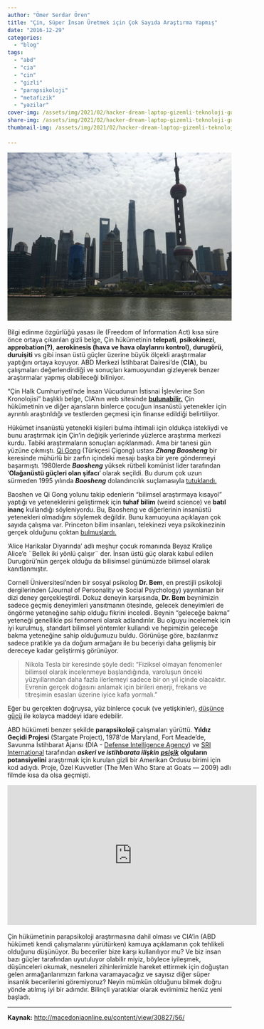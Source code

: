 ```yaml
---
author: "Ömer Serdar Ören"
title: "Çin, Süper İnsan Üretmek için Çok Sayıda Araştırma Yapmış"
date: "2016-12-29"
categories:
  - "blog"
tags:
  - "abd"
  - "cia"
  - "cin"
  - "gizli"
  - "parapsikoloji"
  - "metafizik"
  - "yazilar"
cover-img: /assets/img/2021/02/hacker-dream-laptop-gizemli-teknoloji-guvenlik-ruya-sanal-gercek.jpeg
share-img: /assets/img/2021/02/hacker-dream-laptop-gizemli-teknoloji-guvenlik-ruya-sanal-gercek.jpeg
thumbnail-img: /assets/img/2021/02/hacker-dream-laptop-gizemli-teknoloji-guvenlik-ruya-sanal-gercek.jpeg
  
---
```


![](/assets/img/2016/12/cin-shanghai-sangay-gokdelen-nehir-4-4-2016.JPG)

Bilgi edinme özgürlüğü yasası ile (Freedom of Information Act) kısa süre önce ortaya çıkarılan gizli belge, Çin hükümetinin **telepati**, **psikokinezi**, **approbation(?)**, **aerokinesis (hava ve hava olaylarını kontrol)**, **durugörü**, **duruişiti** vs gibi insan üstü güçler üzerine büyük ölçekli araştırmalar yaptığını ortaya koyuyor. ABD Merkezi İstihbarat Dairesi’de (**CIA**), bu çalışmaları değerlendirdiği ve sonuçları kamuoyundan gizleyerek benzer araştırmalar yapmış olabileceği biliniyor.

“Çin Halk Cumhuriyeti’nde İnsan Vücudunun İstisnai İşlevlerine Son Kronolojisi” başlıklı belge, CIA’nın web sitesinde <a href="https://www.cia.gov/library/readingroom/document/cia-rdp96-00792r000400300011-9" target="_blank" rel="noreferrer noopener nofollow"><strong>bulunabilir.</strong></a> <!-- (**<a href="https://www.evernote.com/shard/s214/sh/a9612dec-314b-40fa-9883-221a3bb0166b/dae43d9cee2f02b9cf953f87768f820c" target="_blank" rel="noreferrer noopener nofollow"><strong>evernote</strong></a>**). --> Çin hükümetinin ve diğer ajansların binlerce çocuğun insanüstü yetenekler için ayrıntılı araştırıldığı ve testlerden geçmesi için finanse edildiği belirtiliyor.

Hükümet insanüstü yetenekli kişileri bulma ihtimali için oldukça istekliydi ve bunu araştırmak için Çin’in değişik yerlerinde yüzlerce araştırma merkezi kurdu. Tabiki araştırmaların sonuçları açıklanmadı. Ama bir tanesi gün yüzüne çıkmıştı. <a href="https://tr.wikipedia.org/wiki/%C3%87igong" target="_blank" rel="noreferrer noopener nofollow">Qi Gong</a> (Türkçesi Çigong) ustası **_Zhang Baosheng_** bir keresinde mühürlü bir zarfın içindeki mesajı başka bir yere göndermeyi başarmıştı. 1980lerde **_Baosheng_** yüksek rütbeli komünist lider tarafından ‘**Olağanüstü güçleri olan şifacı**’ olarak seçildi. Bu durum çok uzun sürmeden 1995 yılında **_Baosheng_** dolandırıcılık suçlamasıyla <a href="http://china-underground.com/2014/01/23/rise-and-fall-of-the-qigong-frenzy-in-china-when-superstition-and-science-collide/" target="_blank" rel="noreferrer noopener nofollow">tutuklandı.</a> <!--(<a href="https://www.evernote.com/shard/s214/nl/48624245/268c00ce-caa8-40f2-a06c-e991b8a43eef/" target="_blank" rel="noreferrer noopener nofollow">evernote</a>).-->

Baoshen ve Qi Gong yolunu takip edenlerin “bilimsel araştırmaya kısayol” yaptığı ve yeteneklerini geliştirmek için **tuhaf bilim** (weird science) ve **batıl inanç** kullandığı söyleniyordu. Bu, Baosheng ve diğerlerinin insanüstü yetenekleri olmadığını söylemek değildir. Bunu kamuoyuna açıklayan çok sayıda çalışma var. Princeton bilim insanları, telekinezi veya psikokinezinin gerçek olduğunu çoktan <a href="http://www.spiritoday.com/telekinesis-psychokinesis/" target="_blank" rel="noreferrer noopener nofollow">bulmuşlardı.</a> <!--(<a href="https://www.evernote.com/shard/s214/sh/7088edc1-d391-4eda-b6d6-4f0cbd0f6d3f/9bfe1714da294745198a36bb26ff4c8e" target="_blank" rel="noreferrer noopener nofollow">evernote</a>).-->

‘Alice Harikalar Diyarında’ adlı meşhur çocuk romanında Beyaz Kraliçe Alice’e ¨Bellek iki yönlü çalışır¨ der. İnsan üstü güç olarak kabul edilen Durugörü’nün gerçek olduğu da bilisimsel günümüzde bilimsel olarak kanıtlanmıştır.

Cornell Üniversitesi’nden bir sosyal psikolog **Dr. Bem**, en prestijli psikoloji dergilerinden (Journal of Personality ve Social Psychology) yayınlanan bir dizi deney gerçekleştirdi. Dokuz deneyin karşısında, **Dr. Bem** beynimizin sadece geçmiş deneyimleri yansıtmanın ötesinde, gelecek deneyimleri de öngörme yeteneğine sahip olduğu fikrini inceledi. Beynin “geleceğe bakma” yeteneği genellikle psi fenomeni olarak adlandırılır. Bu olguyu incelemek için iyi kurulmuş, standart bilimsel yöntemler kullandı ve hepimizin geleceğe bakma yeteneğine sahip olduğumuzu buldu. Görünüşe göre, bazılarımız sadece pratikle ya da doğum armağanı ile bu beceriyi daha gelişmiş bir dereceye kadar geliştirmiş görünüyor.

<blockquote>
  <p>
    Nikola Tesla bir keresinde şöyle dedi: “Fiziksel olmayan fenomenler bilimsel olarak incelenmeye başlandığında, varoluşun önceki yüzyıllarından daha fazla ilerlemeyi sadece bir on yıl içinde olacaktır. Evrenin gerçek doğasını anlamak için birileri enerji, frekans ve titreşimin esasları üzerine iyice kafa yormalı.”
  </p>
</blockquote>

Eğer bu gerçekten doğruysa, yüz binlerce çocuk (ve yetişkinler), <a href="http://humansarefree.com/2014/04/10-scientific-studies-proving-that.html" target="_blank" rel="noreferrer noopener nofollow">düşünce gücü</a> <!--(<a href="https://www.evernote.com/shard/s214/nl/48624245/72d8e346-a878-44c8-92b6-3a4b69b52ac5/" target="_blank" rel="noreferrer noopener nofollow">evernote</a>)--> ile kolayca maddeyi idare edebilir.

ABD hükümeti benzer şekilde **parapsikoloji** çalışmaları yürüttü. **Yıldız Geçidi Projesi** (Stargate Project), 1978'de Maryland, Fort Meade’de, Savunma İstihbarat Ajansı (DIA - <a href="https://en.wikipedia.org/wiki/Defense_Intelligence_Agency" target="_blank" rel="noreferrer noopener nofollow" title="https://en.wikipedia.org/wiki/Defense_Intelligence_Agency">Defense Intelligence Agency</a>) ve <a href="https://en.wikipedia.org/wiki/SRI_International" target="_blank" rel="noreferrer noopener nofollow">SRI International</a> tarafından **_askeri ve istihbarata ilişkin_** <a href="https://tr.wikipedia.org/wiki/Psi%C5%9Fik" target="_blank" rel="noreferrer noopener nofollow"><strong><em>psişik</em></strong></a> **olguların potansiyelini** araştırmak için kurulan gizli bir Amerikan Ordusu birimi için kod adıydı. Proje, Özel Kuvvetler (The Men Who Stare at Goats — 2009) adlı filmde kısa da olsa geçmişti.

<iframe width="560" height="315" src="https://www.youtube.com/embed/4ldihJzEQeg" title="YouTube video player" frameborder="0" allow="accelerometer; autoplay; clipboard-write; encrypted-media; gyroscope; picture-in-picture" allowfullscreen></iframe>

Çin hükümetinin parapsikoloji araştırmasına dahil olması ve CIA’in (ABD hükümeti kendi çalışmalarını yürütürken) kamuya açıklamanın çok tehlikeli olduğunu düşünüyor. Bu beceriler bize karşı kullanılıyor mu? Ve biz insan bazı güçler tarafından uyutuluyor olabilir miyiz, böylece iyileşmek, düşünceleri okumak, nesneleri zihinlerimizle hareket ettirmek için doğuştan gelen armağanlarımızın farkına varamayacağız ve sayısız diğer süper insanlık becerilerini göremiyoruz? Neyin mümkün olduğunu bilmek doğru yönde atılmış iyi bir adımdır. Bilinçli yaratıklar olarak evrimimiz henüz yeni başladı.

---

**Kaynak:** <a href="http://macedoniaonline.eu/content/view/30827/56/" target="_blank" rel="noreferrer noopener nofollow">http://macedoniaonline.eu/content/view/30827/56/</a> <!--(<a href="https://www.evernote.com/shard/s214/nl/48624245/518c86b7-89dc-49f2-a234-34ba1ecc59e9/" target="_blank" rel="noreferrer noopener nofollow">evernote</a>)-->